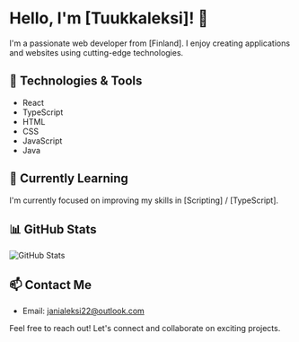 # Hello, I'm [Tuukkaleksi]! 👋

I'm a passionate web developer from [Finland]. I enjoy creating applications and websites using cutting-edge technologies.

## 🔧 Technologies & Tools

- React
- TypeScript
- HTML
- CSS
- JavaScript
- Java

## 🌱 Currently Learning

I'm currently focused on improving my skills in [Scripting] / [TypeScript].

## 📊 GitHub Stats

![GitHub Stats](https://github-readme-stats.vercel.app/api?username=Tuukkaleksi&show_icons=true&theme=radical)

## 📫 Contact Me

<!--- LinkedIn: [Your LinkedIn Profile](Your LinkedIn Profile Link) -->
- Email: janialeksi22@outlook.com

Feel free to reach out! Let's connect and collaborate on exciting projects.


<!---
Tuukkaleksi/Tuukkaleksi is a ✨ special ✨ repository because its `README.md` (this file) appears on your GitHub profile.
You can click the Preview link to take a look at your changes.
--->
